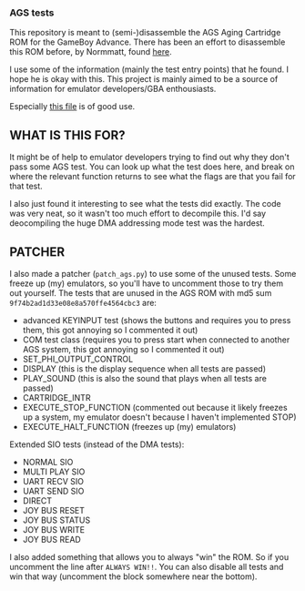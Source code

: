### AGS tests

This repository is meant to (semi-)disassemble the AGS Aging Cartridge ROM for the GameBoy Advance. There has been
an effort to disassemble this ROM before, by Normmatt, found [here](https://github.com/Normmatt/ags_aging).

I use some of the information (mainly the test entry points) that he found. I hope he is okay with this. This project
is mainly aimed to be a source of information for emulator developers/GBA enthousiasts. 

Especially [this file](https://github.com/Normmatt/ags_aging/blob/0aa5aceebc79a26acfd974dd06451bb11f191de0/src/sub_8000AD4.c#L191) 
is of good use.

## WHAT IS THIS FOR?

It might be of help to emulator developers trying to find out why they don't pass some AGS test. You can look up what the test does here, and break on where the relevant function returns to see what the flags are that you fail for that test.

I also just found it interesting to see what the tests did exactly. The code was very neat, so it wasn't too much effort to decompile this. I'd say deocompiling the huge DMA addressing mode test was the hardest.

## PATCHER

I also made a patcher (`patch_ags.py`) to use some of the unused tests. Some freeze up (my) emulators, so you'll have to uncomment those to try them out yourself.
The tests that are unused in the AGS ROM with md5 sum `9f74b2ad1d33e08e8a570ffe4564cbc3` are:
  - advanced KEYINPUT test (shows the buttons and requires you to press them, this got annoying so I commented it out)
  - COM test class (requires you to press start when connected to another AGS system, this got annoying so I commented it out)
  - SET_PHI_OUTPUT_CONTROL
  - DISPLAY (this is the display sequence when all tests are passed)
  - PLAY_SOUND (this is also the sound that plays when all tests are passed)
  - CARTRIDGE_INTR
  - EXECUTE_STOP_FUNCTION (commented out because it likely freezes up a system, my emulator doesn't because I haven't implemented STOP)
  - EXECUTE_HALT_FUNCTION (freezes up (my) emulators)

Extended SIO tests (instead of the DMA tests):
  - NORMAL SIO
  - MULTI PLAY SIO
  - UART RECV SIO
  - UART SEND SIO
  - DIRECT
  - JOY BUS RESET
  - JOY BUS STATUS
  - JOY BUS WRITE
  - JOY BUS READ
  
I also added something that allows you to always "win" the ROM. So if you uncomment the line after `ALWAYS WIN!!`. You can also disable all tests and win that way (uncomment the block somewhere near the bottom).
